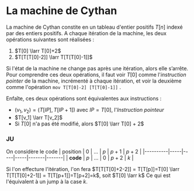 
# La machine de Cythan

La machine de Cythan constite en un tableau d'entier positifs $T[n]$ indexé par des entiers positifs.
A chaque itération de la machine, les deux opérations suivantes sont réalisées :
1. $T[0] \larr T[0]+2$
2. $T[T[T[0]-2]] \larr T[T[T[0]-1]]$

Si l'état de la machine ne change pas après une itération, alors elle s’arrête.
Pour comprendre ces deux opérations, il faut voir $T[0]$ comme l'*instruction pointer* de la machine, incrémenté à chaque itération, et voir la deuxième comme l'opération `mov T[T[0]-2] [T[T[0]-1]]` .

Enfaîte, ces deux opérations sont équivalentes aux instructions :
- $(v_1,v_2) = (T[IP],T[IP+1])$ avec $IP = T[0]$, l'*Instruction pointeur*
- $T[v_1] \larr T[v_2]$
- Si $T[0]$ n'a pas été modifié, alors $T[0] \larr T[0] + 2$

### JU

On considère le code 
| position |  0  | ... | $p$ | $p+1$ | $p+2$ |
|----------|-----|-----|-----|-------|-------|
| **code** | $p$ | ... |  0  | $p+2$ | $k$ |

Si l'on effecture l'itération, l'on fera $T[T[T[0]+2-2]] = T[T[p]]=T[0] \larr T[T[T[0]+2-1]] = T[T[p+1]]=T[p+2]=k$, soit 
$T[0] \larr k$
Ce qui est l'équivalent à un jump à la case $k$.


<!--stackedit_data:
eyJoaXN0b3J5IjpbLTIxMDY2NjEwMV19
-->